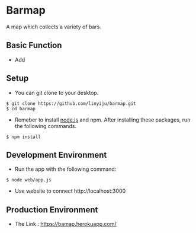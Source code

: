 # Barmap
A map which collects a variety of bars.

## Basic Function
- Add

## Setup
- You can git clone to your desktop.
```
$ git clone https://github.com/linyiju/barmap.git
$ cd barmap
```
- Remeber to install [node.js](https://nodejs.org/en/download/) and npm. After installing these packages, run the following commands.
```
$ npm install
```

## Development Environment
- Run the app with the following command:
```
$ node web/app.js
```
- Use website to connect http://localhost:3000

## Production Environment
- The Link : https://bamap.herokuapp.com/
